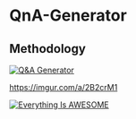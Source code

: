 # QnA-Generator

## Methodology
[![Q&A Generator](https://imgur.com/a/2B2crM1)](https://youtu.be/dkMBMAiCnqs "Q&A Generator Report")

https://imgur.com/a/2B2crM1

[![Everything Is AWESOME](https://imgur.com/a/2B2crM1.png)](https://youtu.be/StTqXEQ2l-Y?t=35s "Everything Is AWESOME")
